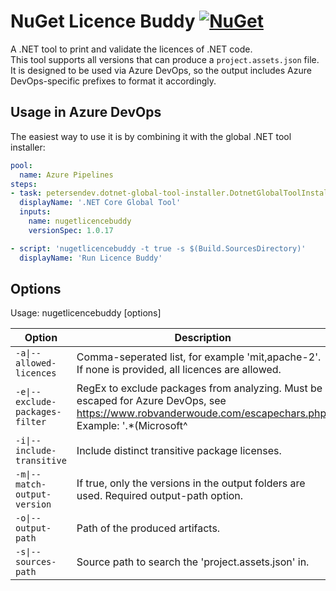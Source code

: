 ﻿# NuGet Licence Buddy [![NuGet](https://img.shields.io/nuget/v/nuget-license.svg)](https://www.nuget.org/packages/NuGetLicenceBuddy)

A .NET tool to print and validate the licences of .NET code.  
This tool supports all versions that can produce a `project.assets.json` file.  
It is designed to be used via Azure DevOps, so the output includes Azure DevOps-specific prefixes to format it accordingly.

## Usage in Azure DevOps

The easiest way to use it is by combining it with the global .NET tool installer:

```yaml
pool:
  name: Azure Pipelines
steps:
- task: petersendev.dotnet-global-tool-installer.DotnetGlobalToolInstaller.DotnetGlobalToolInstaller@0
  displayName: '.NET Core Global Tool'
  inputs:
    name: nugetlicencebuddy
    versionSpec: 1.0.17

- script: 'nugetlicencebuddy -t true -s $(Build.SourcesDirectory)'
  displayName: 'Run Licence Buddy'
```

## Options

Usage: nugetlicencebuddy [options]

Option                          | Description                                                                                                                                                         
------------------------------- | --------------------------------------------------------------------------------------------------------------------------------------------------------------------
`-a\|--allowed-licences`        | Comma-seperated list, for example 'mit,apache-2'. If none is provided, all licences are allowed.                                                                    
`-e\|--exclude-packages-filter` | RegEx to exclude packages from analyzing. Must be escaped for Azure DevOps, see https://www.robvanderwoude.com/escapechars.php. Example: '.*(Microsoft^|System).*'.
`-i\|--include-transitive`      | Include distinct transitive package licenses.                                                                                                                       
`-m\|--match-output-version`    | If true, only the versions in the output folders are used. Required output-path option.                                                                             
`-o\|--output-path`             | Path of the produced artifacts.                                                                                                                                     
`-s\|--sources-path`            | Source path to search the 'project.assets.json' in.